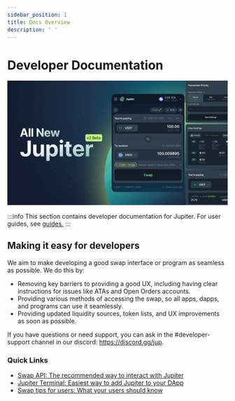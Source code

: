 ```yaml
---
sidebar_position: 1
title: Docs Overview
description: ' '
---
```


# Developer Documentation

![jup_v2.jpeg](../static/img/jup_v2.jpeg)

:::info
This section contains developer documentation for Jupiter. For user guides, see [guides.](/guides)
:::

## Making it easy for developers

We aim to make developing a good swap interface or program as seamless as possible. We do this by:

- Removing key barriers to providing a good UX, including having clear instructions for issues like ATAs and Open Orders accounts.
- Providing various methods of accessing the swap, so all apps, dapps, and programs can use it seamlessly.
- Providing updated liquidity sources, token lists, and UX improvements as soon as possible.

If you have questions or need support, you can ask in the #developer-support channel in our discord: https://discord.gg/jup.

### Quick Links

- [Swap API: The recommended way to interact with Jupiter](/docs/apis/swap-api)
- [Jupiter Terminal: Easiest way to add Jupiter to your DApp](/docs/web-integration/jupiter-terminal)
- [Swap tips for users: What your users should know](/guides/swap-tips)
